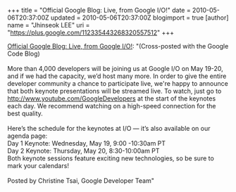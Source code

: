 +++
title = "Official Google Blog: Live, from Google I/O!"
date = 2010-05-06T20:37:00Z
updated = 2010-05-06T20:37:00Z
blogimport = true 
[author]
	name = "Jhinseok LEE"
	uri = "https://plus.google.com/112335443268320557512"
+++

<a href="http://googleblog.blogspot.com/2010/05/live-from-google-io.html">Official Google Blog: Live, from Google I/O!</a>: "(Cross-posted with the Google Code Blog)<br /><br />More than 4,000 developers will be joining us at Google I/O on May 19-20, and if we had the capacity, we’d host many more. In order to give the entire developer community a chance to participate live, we're happy to announce that both keynote presentations will be streamed live. To watch, just go to http://www.youtube.com/GoogleDevelopers at the start of the keynotes each day. We recommend watching on a high-speed connection for the best quality.<br /><br />Here’s the schedule for the keynotes at I/O — it’s also available on our agenda page:<br />Day 1 Keynote: Wednesday, May 19, 9:00 -10:30am PT<br />Day 2 Keynote: Thursday, May 20, 8:30-10:00am PT<br />Both keynote sessions feature exciting new technologies, so be sure to mark your calendars!<br /><br />Posted by Christine Tsai, Google Developer Team"
